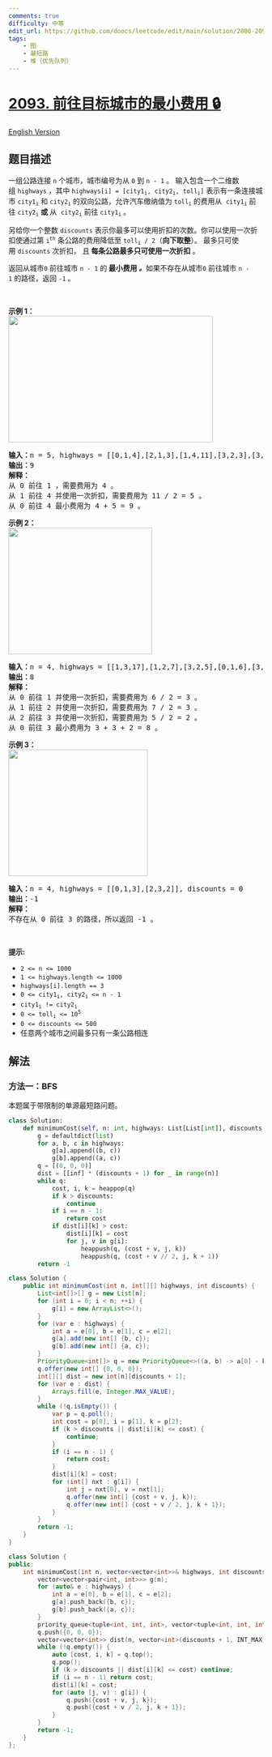 ```yaml
---
comments: true
difficulty: 中等
edit_url: https://github.com/doocs/leetcode/edit/main/solution/2000-2099/2093.Minimum%20Cost%20to%20Reach%20City%20With%20Discounts/README.md
tags:
    - 图
    - 最短路
    - 堆（优先队列）
---
```


<!-- problem:start -->

# [2093. 前往目标城市的最小费用 🔒](https://leetcode.cn/problems/minimum-cost-to-reach-city-with-discounts)

[English Version](/solution/2000-2099/2093.Minimum%20Cost%20to%20Reach%20City%20With%20Discounts/README_EN.md)

## 题目描述

<!-- description:start -->

<p>一组公路连接&nbsp;<code>n</code>&nbsp;个城市，城市编号为从&nbsp;<code>0</code> 到&nbsp;<code>n - 1</code>&nbsp;。 输入包含一个二维数组&nbsp;<code>highways</code>&nbsp;，其中 <code>highways[i] = [city1<sub>i</sub>, city2<sub>i</sub>, toll<sub>i</sub>]</code> 表示有一条连接城市&nbsp;<code>city1<sub>i</sub></code> 和&nbsp;<code>city2<sub>i</sub></code>&nbsp;的双向公路，允许汽车缴纳值为&nbsp;<code>toll<sub>i</sub></code>&nbsp;的费用从&nbsp;&nbsp;<code>city1<sub>i</sub></code>&nbsp;前往&nbsp;<code>city2<sub>i</sub></code>&nbsp;<strong>或</strong> 从&nbsp;&nbsp;<code>city2<sub>i</sub></code>&nbsp;前往&nbsp;<code>city1<sub>i</sub></code>&nbsp;。</p>

<p>另给你一个整数&nbsp;<code>discounts</code> 表示你最多可以使用折扣的次数。你可以使用一次折扣使通过第&nbsp;<code>i<sup>th</sup></code>&nbsp;条公路的费用降低至&nbsp;<code>toll<sub>i</sub> / 2</code>（<b>向下取整</b>）。&nbsp;最多只可使用&nbsp;<code>discounts</code> 次折扣，&nbsp;且<strong> 每条公路最多只可使用一次折扣</strong> 。</p>

<p>返回从城市<code>0</code><em>&nbsp;</em>前往城市<em>&nbsp;</em><code>n - 1</code>&nbsp;的<em><strong> </strong></em><strong>最小费用</strong><em><strong> 。</strong></em>如果不存在从城市<code>0</code><em>&nbsp;</em>前往城市<em>&nbsp;</em><code>n - 1</code>&nbsp;的路径，返回&nbsp;<code>-1</code>&nbsp;。</p>

<p>&nbsp;</p>

<p><strong>示例 1：</strong><br />
<img src="https://fastly.jsdelivr.net/gh/doocs/leetcode@main/solution/2000-2099/2093.Minimum%20Cost%20to%20Reach%20City%20With%20Discounts/images/image-20211129222429-1.png" style="height: 250px; width: 404px;" /></p>

<pre>
<strong>输入：</strong>n = 5, highways = [[0,1,4],[2,1,3],[1,4,11],[3,2,3],[3,4,2]], discounts = 1
<strong>输出：</strong>9
<strong>解释：</strong>
从 0 前往 1 ，需要费用为 4 。
从 1 前往 4 并使用一次折扣，需要费用为 11 / 2 = 5 。
从 0 前往 4 最小费用为 4 + 5 = 9 。
</pre>

<p><strong>示例 2：</strong><br />
<img src="https://fastly.jsdelivr.net/gh/doocs/leetcode@main/solution/2000-2099/2093.Minimum%20Cost%20to%20Reach%20City%20With%20Discounts/images/image-20211129222650-4.png" style="width: 284px; height: 250px;" /></p>

<pre>
<strong>输入：</strong>n = 4, highways = [[1,3,17],[1,2,7],[3,2,5],[0,1,6],[3,0,20]], discounts = 20
<strong>输出：</strong>8
<strong>解释：</strong>
从 0 前往 1 并使用一次折扣，需要费用为 6 / 2 = 3 。
从 1 前往 2 并使用一次折扣，需要费用为 7 / 2 = 3 。
从 2 前往 3 并使用一次折扣，需要费用为 5 / 2 = 2 。
从 0 前往 3 最小费用为 3 + 3 + 2 = 8 。
</pre>

<p><strong>示例 3：</strong><br />
<img src="https://fastly.jsdelivr.net/gh/doocs/leetcode@main/solution/2000-2099/2093.Minimum%20Cost%20to%20Reach%20City%20With%20Discounts/images/image-20211129222531-3.png" style="width: 275px; height: 250px;" /></p>

<pre>
<strong>输入：</strong>n = 4, highways = [[0,1,3],[2,3,2]], discounts = 0
<strong>输出：</strong>-1
<strong>解释：</strong>
不存在从 0 前往 3 的路径，所以返回 -1 。
</pre>

<p>&nbsp;</p>

<p><strong>提示:</strong></p>

<ul>
	<li><code>2 &lt;= n &lt;= 1000</code></li>
	<li><code>1 &lt;= highways.length &lt;= 1000</code></li>
	<li><code>highways[i].length == 3</code></li>
	<li><code>0 &lt;= city1<sub>i</sub>, city2<sub>i</sub> &lt;= n - 1</code></li>
	<li><code>city1<sub>i</sub> != city2<sub>i</sub></code></li>
	<li><code>0 &lt;= toll<sub>i</sub> &lt;= 10<sup>5</sup></code></li>
	<li><code>0 &lt;= discounts &lt;= 500</code></li>
	<li>任意两个城市之间最多只有一条公路相连</li>
</ul>

<!-- description:end -->

## 解法

<!-- solution:start -->

### 方法一：BFS

本题属于带限制的单源最短路问题。

<!-- tabs:start -->

```python
class Solution:
    def minimumCost(self, n: int, highways: List[List[int]], discounts: int) -> int:
        g = defaultdict(list)
        for a, b, c in highways:
            g[a].append((b, c))
            g[b].append((a, c))
        q = [(0, 0, 0)]
        dist = [[inf] * (discounts + 1) for _ in range(n)]
        while q:
            cost, i, k = heappop(q)
            if k > discounts:
                continue
            if i == n - 1:
                return cost
            if dist[i][k] > cost:
                dist[i][k] = cost
                for j, v in g[i]:
                    heappush(q, (cost + v, j, k))
                    heappush(q, (cost + v // 2, j, k + 1))
        return -1
```

```java
class Solution {
    public int minimumCost(int n, int[][] highways, int discounts) {
        List<int[]>[] g = new List[n];
        for (int i = 0; i < n; ++i) {
            g[i] = new ArrayList<>();
        }
        for (var e : highways) {
            int a = e[0], b = e[1], c = e[2];
            g[a].add(new int[] {b, c});
            g[b].add(new int[] {a, c});
        }
        PriorityQueue<int[]> q = new PriorityQueue<>((a, b) -> a[0] - b[0]);
        q.offer(new int[] {0, 0, 0});
        int[][] dist = new int[n][discounts + 1];
        for (var e : dist) {
            Arrays.fill(e, Integer.MAX_VALUE);
        }
        while (!q.isEmpty()) {
            var p = q.poll();
            int cost = p[0], i = p[1], k = p[2];
            if (k > discounts || dist[i][k] <= cost) {
                continue;
            }
            if (i == n - 1) {
                return cost;
            }
            dist[i][k] = cost;
            for (int[] nxt : g[i]) {
                int j = nxt[0], v = nxt[1];
                q.offer(new int[] {cost + v, j, k});
                q.offer(new int[] {cost + v / 2, j, k + 1});
            }
        }
        return -1;
    }
}
```

```cpp
class Solution {
public:
    int minimumCost(int n, vector<vector<int>>& highways, int discounts) {
        vector<vector<pair<int, int>>> g(n);
        for (auto& e : highways) {
            int a = e[0], b = e[1], c = e[2];
            g[a].push_back({b, c});
            g[b].push_back({a, c});
        }
        priority_queue<tuple<int, int, int>, vector<tuple<int, int, int>>, greater<tuple<int, int, int>>> q;
        q.push({0, 0, 0});
        vector<vector<int>> dist(n, vector<int>(discounts + 1, INT_MAX));
        while (!q.empty()) {
            auto [cost, i, k] = q.top();
            q.pop();
            if (k > discounts || dist[i][k] <= cost) continue;
            if (i == n - 1) return cost;
            dist[i][k] = cost;
            for (auto [j, v] : g[i]) {
                q.push({cost + v, j, k});
                q.push({cost + v / 2, j, k + 1});
            }
        }
        return -1;
    }
};
```

<!-- tabs:end -->

<!-- solution:end -->

<!-- problem:end -->
